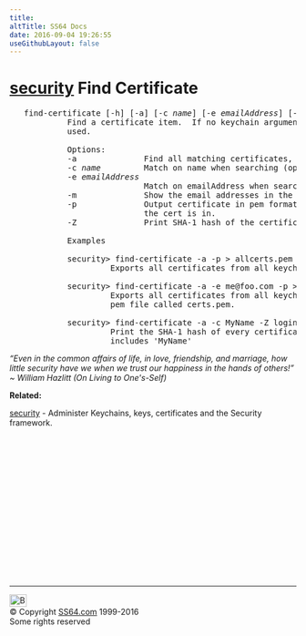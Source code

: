 ```yaml
---
title:
altTitle: SS64 Docs
date: 2016-09-04 19:26:55
useGithubLayout: false
---
```

<!-- #BeginLibraryItem "/Library/head_osx.lbi" --><!-- #EndLibraryItem --><h1><a href="security.html">security</a> Find Certificate </h1> 
<pre>   find-certificate [-h] [-a] [-c <i>name</i>] [-e <i>emailAddress</i>] [-m] [-p] [-Z] [<i>keychain</i>...]
            Find a certificate item.  If no keychain arguments are provided, the default search list is
            used.

            Options:
            -a              Find all matching certificates, not just the first one
            -c <i>name</i>         Match on name when searching (optional)
            -e <i>emailAddress</i>
                            Match on emailAddress when searching (optional)
            -m              Show the email addresses in the certificate
            -p              Output certificate in pem format.  Default is to dump the attributes and keychain
                            the cert is in.
            -Z              Print SHA-1 hash of the certificate

            Examples

            security&gt; find-certificate -a -p &gt; allcerts.pem
                     Exports all certificates from all keychains into a pem file called allcerts.pem.

            security&gt; find-certificate -a -e me@foo.com -p &gt; certs.pem
                     Exports all certificates from all keychains with the email address me@foo.com into a
                     pem file called certs.pem.

            security&gt; find-certificate -a -c MyName -Z login.keychain | grep ^SHA-1
                     Print the SHA-1 hash of every certificate in 'login.keychain' whose common name
                     includes 'MyName'</pre>
<p class="quote"><i>“Even in the common affairs of life, in love, friendship, and marriage, how little security have we when we trust our happiness in the hands of others!</i><i>” ~ William Hazlitt (On Living to One's-Self) </i></p>
<p><b>Related:</b></p>
<p><a href="security.html">security</a> - Administer Keychains, keys, certificates and the Security framework.</p><!-- #BeginLibraryItem "/Library/foot_osx.lbi" --><p>
<!-- OSX300 -->
<ins class="adsbygoogle" style="display:inline-block;width:300px;height:250px" data-ad-client="ca-pub-6140977852749469" data-ad-slot="1823340303"></ins>
<script>
(adsbygoogle = window.adsbygoogle || []).push({});
</script></p>
<hr>
<div id="bl" class="footer"><a href="security-find-cert.html#"><img src="../images/top.png" width="30" height="22" alt="Back to the Top"></a></div>
<div id="br" class="footer, tagline">© Copyright <a href="../index.html">SS64.com</a> 1999-2016<br>
Some rights reserved</div><!-- #EndLibraryItem -->
